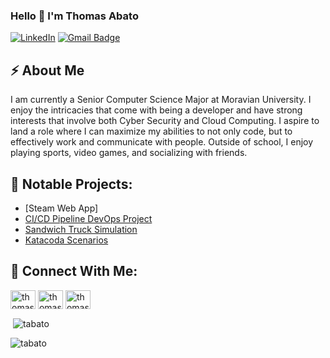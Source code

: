 ### Hello 👋 I'm Thomas Abato

<a href="https://www.linkedin.com/in/thomasabato/" target="_blank"><img src="https://img.shields.io/badge/LinkedIn-%230077B5.svg?&style=flat-square&logo=linkedin&logoColor=white" alt="LinkedIn"></a> 
[![Gmail Badge](https://img.shields.io/badge/-Email-c14438?style=flat&logo=Gmail&logoColor=white&link=mailto:abatot@moravian.edu)](mailto:abatot@moravian.edu)


## ⚡ About Me
I am currently a Senior Computer Science Major at Moravian University. I enjoy the intricacies that come with being a developer and have strong interests that involve both Cyber Security and Cloud Computing. I aspire to land a role where I can maximize my abilities to not only code, but to effectively work and communicate with people. Outside of school, I enjoy playing sports, video games, and socializing with friends. 

## 📍 Notable Projects:
* [Steam Web App]
* [CI/CD Pipeline DevOps Project](https://github.com/cs220s22/CICD-Pipeline-TCR)
* [Sandwich Truck Simulation](https://github.com/tabato/sandwichTruckProj.)
* [Katacoda Scenarios](https://github.com/tabato/katacoda-scenarios)

## 📱 Connect With Me:
<p align="left">
<a href="https://twitter.com/thomasabato" target="blank"><img align="center" src="https://raw.githubusercontent.com/rahuldkjain/github-profile-readme-generator/master/src/images/icons/Social/twitter.svg" alt="thomasabato" height="30" width="40" /></a>
<a href="https://linkedin.com/in/thomasabato" target="blank"><img align="center" src="https://raw.githubusercontent.com/rahuldkjain/github-profile-readme-generator/master/src/images/icons/Social/linked-in-alt.svg" alt="thomasabato" height="30" width="40" /></a>
<a href="https://instagram.com/thomasabatojr" target="blank"><img align="center" src="https://raw.githubusercontent.com/rahuldkjain/github-profile-readme-generator/master/src/images/icons/Social/instagram.svg" alt="thomasabatojr" height="30" width="40" /></a>
</p>

<p>&nbsp;<img align="center" src="https://github-readme-stats.vercel.app/api?username=tabato&show_icons=true&locale=en" alt="tabato" /></p>

<p><img align="center" src="https://github-readme-streak-stats.herokuapp.com/?user=tabato&" alt="tabato" /></p>
